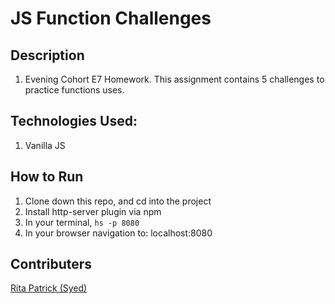 # JS Function Challenges

## Description
1. Evening Cohort E7 Homework. This assignment contains 5 challenges to practice functions uses.

## Technologies Used:
1. Vanilla JS

## How to Run
1. Clone down this repo, and cd into the project
1. Install http-server plugin via npm
1. In your terminal, ```hs -p 8080```
1. In your browser navigation to: localhost:8080
## Contributers
[Rita Patrick (Syed)](https://github.com/RitaSyed)